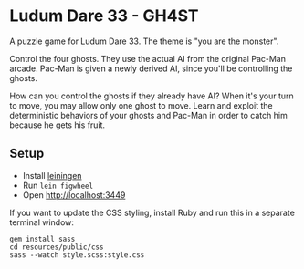 # Ludum Dare 33 - GH4ST

A puzzle game for Ludum Dare 33.  The theme is "you are the monster".

Control the four ghosts.  They use the actual AI from the original Pac-Man
arcade.  Pac-Man is given a newly derived AI, since you'll be controlling the
ghosts.

How can you control the ghosts if they already have AI? When it's your turn to
move, you may allow only one ghost to move.  Learn and exploit the
deterministic behaviors of your ghosts and Pac-Man in order to catch him
because he gets his fruit.

## Setup

- Install [leiningen](http://leiningen.org/)
- Run `lein figwheel`
- Open <http://localhost:3449>

If you want to update the CSS styling, install Ruby and run this in a separate
terminal window:

```
gem install sass
cd resources/public/css
sass --watch style.scss:style.css
```

